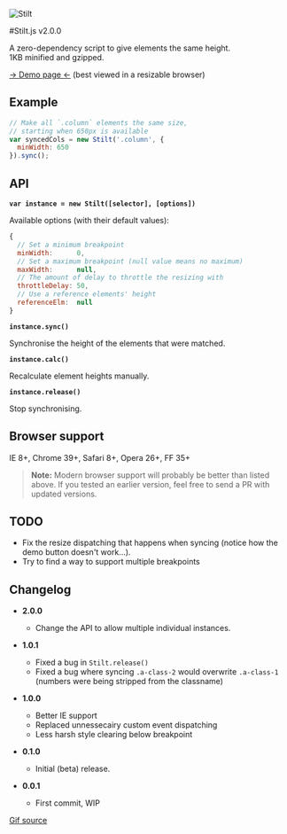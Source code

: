 ![Stilt](https://raw.github.com/flovan/stilt/master/demo/img/stilt.gif)

#Stilt.js v2.0.0

A zero-dependency script to give elements the same height.  
1KB minified and gzipped.

[&rarr; Demo page &larr;](http://htmlpreview.github.io/?https://github.com/flovan/stilt/blob/master/demo/index.html) (best viewed in a resizable browser)

## Example

```javascript
// Make all `.column` elements the same size,
// starting when 650px is available
var syncedCols = new Stilt('.column', {
  minWidth: 650
}).sync();
```

## API

**`var instance = new Stilt([selector], [options])`**

Available options (with their default values):
```javascript
{
  // Set a minimum breakpoint
  minWidth:      0,
  // Set a maximum breakpoint (null value means no maximum)
  maxWidth:      null,
  // The amount of delay to throttle the resizing with
  throttleDelay: 50,
  // Use a reference elements' height 
  referenceElm:  null
}
```

**`instance.sync()`**  

Synchronise the height of the elements that were matched.

**`instance.calc()`**  

Recalculate element heights manually.

**`instance.release()`**  

Stop synchronising.

## Browser support

IE 8+, Chrome 39+, Safari 8+, Opera 26+, FF 35+ 

> **Note:** Modern browser support will probably be better than listed above. If you tested an earlier version, feel free to send a PR with updated versions.

## TODO

- Fix the resize dispatching that happens when syncing (notice how the demo button doesn't work...).
- Try to find a way to support multiple breakpoints

## Changelog

* **2.0.0**
  * Change the API to allow multiple individual instances.

* **1.0.1**
  * Fixed a bug in `Stilt.release()`
  * Fixed a bug where syncing `.a-class-2` would overwrite `.a-class-1` (numbers were being stripped from the classname)

* **1.0.0**
  * Better IE support
  * Replaced unnessecairy custom event dispatching
  * Less harsh style clearing below breakpoint

* **0.1.0**  
  * Initial (beta) release.

* **0.0.1**  
  * First commit, WIP

[Gif source](http://faunasworld-moved.tumblr.com/post/23673524798)